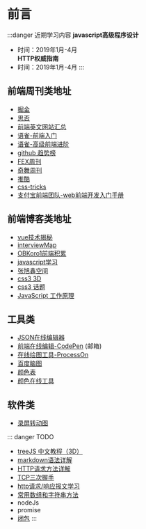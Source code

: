 # 前言
:::danger 近期学习内容
**javascript高级程序设计**
* 时间：2019年1月-4月  
**HTTP权威指南**
* 时间：2019年1月-4月
:::

## 前端周刊类地址
  * [掘金](https://juejin.im/explore/frontend)
  * [思否](https://segmentfault.com/)
  * [前端英文网站汇总](https://www.notion.so/0ba81e1707ae479b8c2b9ec79fe3a3ce)
  * [语雀-前端入门](https://www.yuque.com/fe9/basic/fnvdeu)
  * [语雀-高级前端进阶](https://www.yuque.com/advanced-frontend)
  * [github 趋势榜](https://github.com/trending/javascript?since=daily)
  * [FEX周刊](http://fex.baidu.com/)
  * [奇舞周刊](https://weekly.75team.com/)  
  * [推酷](https://www.tuicool.com/mags)
  * [css-tricks](https://css-tricks.com/)
  * [支付宝前端团队-web前端开发入门手册](https://www.yuque.com/fe9/basic)

## 前端博客类地址
* [vue技术揭秘](https://ustbhuangyi.github.io/vue-analysis/reactive/)
* [interviewMap](https://yuchengkai.cn/docs/zh/frontend/#%E5%86%85%E7%BD%AE%E7%B1%BB%E5%9E%8B)
* [OBKoro1前端积累](http://obkoro1.com/web_accumulate/accumulate/#%E5%89%8D%E7%AB%AF%E7%A7%AF%E7%B4%AF)
* [javascript学习](https://developer.mozilla.org/zh-CN/docs/Web/JavaScript/Reference/Classes)  
* [张旭鑫空间](https://www.zhangxinxu.com/wordpress/2018/12/css-position-sticky/)
* [css3 3D](https://github.com/chokcoco/css3-)
* [css3 话题](https://github.com/chokcoco/iCSS)
* [JavaScript 工作原理](https://segmentfault.com/u/troland)

## 工具类
* [JSON在线编辑器](https://www.qqe2.com/)
* [前端在线编辑-CodePen](https://codepen.io/dashboard/) (邮箱)
* [在线绘图工具-ProcessOn](https://www.processon.com/diagrams)
* [百度脑图](http://naotu.baidu.com/home)
* [颜色表](https://www.sioe.cn/yingyong/yanse-rgb-16/)
* [颜色在线工具](http://www.atool.org/colorpicker.php)

## 软件类
* [录屏转动图](https://github.com/MY729/blog/raw/gh-pages/tools/GifCam.zip)

::: danger TODO
  * [treeJS 中文教程（3D）](http://techbrood.com/threejs/docs/#%E4%BD%BF%E7%94%A8%E6%8C%87%E5%8D%97/%E5%85%A5%E9%97%A8%E4%BB%8B%E7%BB%8D/%E5%88%9B%E5%BB%BA%E4%B8%80%E4%B8%AA%E5%9C%BA%E6%99%AF(Scene))
  *  [markdown语法详解](https://localhost:7729/blog/article/markdown%E8%AF%AD%E6%B3%95%E8%AF%A6%E8%A7%A3.html)
  *  [HTTP请求方法详解](http://localhost:7729/blog/internetwork/HTTP%E8%AF%B7%E6%B1%82%E6%96%B9%E6%B3%95%E8%AF%A6%E8%A7%A3.html)  
  * [TCP三次握手](http://localhost:7729/blog/internetwork/TCP%E4%B8%89%E6%AC%A1%E6%8F%A1%E6%89%8B.html)  
  * [http请求/响应报文学习](http://localhost:7729/blog/internetwork/http%E8%AF%B7%E6%B1%82%E5%92%8C%E5%93%8D%E5%BA%94%E6%8A%A5%E6%96%87%E7%BB%93%E6%9E%84.html)
  * [常用数组和字符串方法](http://localhost:7729/blog/accumulate/JavaScript/%E5%B8%B8%E7%94%A8%E6%95%B0%E7%BB%84%E5%92%8C%E5%AD%97%E7%AC%A6%E4%B8%B2%E6%96%B9%E6%B3%95.html)  
  * nodeJs
  * promise
  * [闭包](http://localhost:7729/blog/books/javascript%E8%AE%BE%E8%AE%A1%E6%A8%A1%E5%BC%8F%E4%B8%8E%E5%BC%80%E5%8F%91%E5%AE%9E%E8%B7%B5/%E7%AC%AC%E4%B8%80%E9%83%A8%E5%88%86-%E5%9F%BA%E7%A1%80%E7%9F%A5%E8%AF%86.html#this%E3%80%81call%E3%80%81apply)
:::
